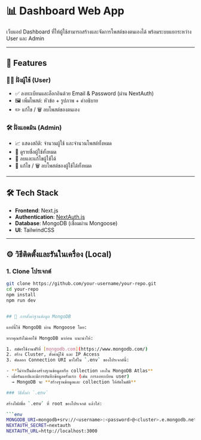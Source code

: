 # 📊 Dashboard Web App

เว็บแอป Dashboard ที่ให้ผู้ใช้สามารถสร้างและจัดการโพสต์ของตนเองได้ พร้อมระบบแยกระหว่าง User และ Admin

---

## 🧩 Features

### 🧑‍💻 ฝั่งผู้ใช้ (User)
- ✅ ลงทะเบียนและล็อกอินด้วย Email & Password (ผ่าน NextAuth)
- 🖼 เพิ่มโพสต์: หัวข้อ + รูปภาพ + คำอธิบาย
- ✏️ แก้ไข / 🗑 ลบโพสต์ของตนเอง

### 🛠 ฝั่งแอดมิน (Admin)
- 📈 แสดงสถิติ: จำนวนผู้ใช้ และจำนวนโพสต์ทั้งหมด
- 👥 ดูรายชื่อผู้ใช้ทั้งหมด
- 🧹 ลบและแก้ไขผู้ใช้ได้
- 🔧 แก้ไข / 🗑 ลบโพสต์ของผู้ใช้ได้ทั้งหมด

---

## 🛠 Tech Stack

- **Frontend**: Next.js 
- **Authentication**: [NextAuth.js](https://next-auth.js.org/)
- **Database**: MongoDB (เชื่อมผ่าน Mongoose)
- **UI**: TailwindCSS

---

## ⚙️ วิธีติดตั้งและรันในเครื่อง (Local)

### 1. Clone โปรเจกต์

```bash
git clone https://github.com/your-username/your-repo.git
cd your-repo
npm install
npm run dev


## 🧾 การตั้งค่าฐานข้อมูล MongoDB

แอปนี้ใช้ MongoDB ผ่าน Mongoose โดย:

หากคุณยังไม่เคยใช้ MongoDB มาก่อน แนะนำให้:

1. สมัครใช้งานฟรีที่ [mongodb.com](https://www.mongodb.com/)
2. สร้าง Cluster, ตั้งค่าผู้ใช้ และ IP Access
3. คัดลอก Connection URI มาใส่ใน `.env` ของโปรเจกต์นี้:

- **ไม่จำเป็นต้องสร้างฐานข้อมูลหรือ collection เองใน MongoDB Atlas**
- เมื่อรันแอปและมีการบันทึกข้อมูลครั้งแรก (เช่น การลงทะเบียน user)  
  → MongoDB จะ **สร้างฐานข้อมูลและ collection ให้อัตโนมัติ**

### วิธีตั้งค่า `.env`

สร้างไฟล์ชื่อ `.env` ที่ root ของโปรเจกต์ แล้วใส่:

```env
MONGODB_URI=mongodb+srv://<username>:<password>@<cluster>.e.mongodb.net/<your-db-name>
NEXTAUTH_SECRET=nextauth
NEXTAUTH_URL=http://localhost:3000
